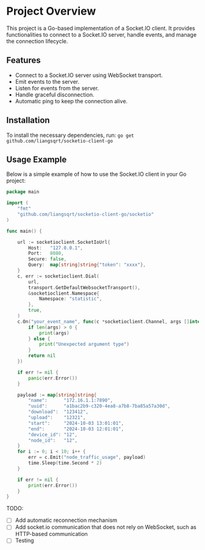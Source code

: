 
# Project Overview

This project is a Go-based implementation of a Socket.IO client. It provides functionalities to connect to a Socket.IO server, handle events, and manage the connection lifecycle.

## Features

- Connect to a Socket.IO server using WebSocket transport.
- Emit events to the server.
- Listen for events from the server.
- Handle graceful disconnection.
- Automatic ping to keep the connection alive.

## Installation

To install the necessary dependencies, run: `go get github.com/liangsqrt/socketio-client-go`
## Usage Example

Below is a simple example of how to use the Socket.IO client in your Go project:

```go
package main

import (
	"fmt"
	"github.com/liangsqrt/socketio-client-go/socketio"
)

func main() {

	url := socketioclient.SocketIoUrl{
		Host:   "127.0.0.1",
		Port:   8080,
		Secure: false,
		Query:  map[string]string{"token": "xxxx"},
	}
	c, err := socketioclient.Dial(
		url,
		transport.GetDefaultWebsocketTransport(),
		&socketioclient.Namespace{
			Namespace: "statistic",
		},
		true,
	)
	c.On("your_event_name", func(c *socketioclient.Channel, args []interface{}) error {
		if len(args) > 0 {
			print(args)
		} else {
			print("Unexpected argument type")
		}
		return nil
	})

	if err != nil {
		panic(err.Error())
	}

	payload := map[string]string{
		"name":      "172.16.1.1:7890",
		"uuid":      "a1bac2b9-c320-4ea8-a7b8-7ba85a57a30d",
		"download":  "123412",
		"upload":    "12321",
		"start":     "2024-10-03 13:01:01",
		"end":       "2024-10-03 12:01:01",
		"device_id": "12",
		"node_id":   "12",
	}
	for i := 0; i < 10; i++ {
		err = c.Emit("node_traffic_usage", payload)
		time.Sleep(time.Second * 2)
	}

	if err != nil {
		print(err.Error())
	}
}
```
    
TODO:
- [ ] Add automatic reconnection mechanism
- [ ] Add socket.io communication that does not rely on WebSocket, such as HTTP-based communication
- [ ] Testing
